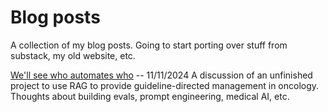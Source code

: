 # Blog posts
A collection of my blog posts. Going to start porting over stuff from substack, my old website, etc.

[We'll see who automates who](AutomatingOncology.md) -- 11/11/2024
A discussion of an unfinished project to use RAG to provide guideline-directed management in oncology. Thoughts about building evals, prompt engineering, medical AI, etc.
